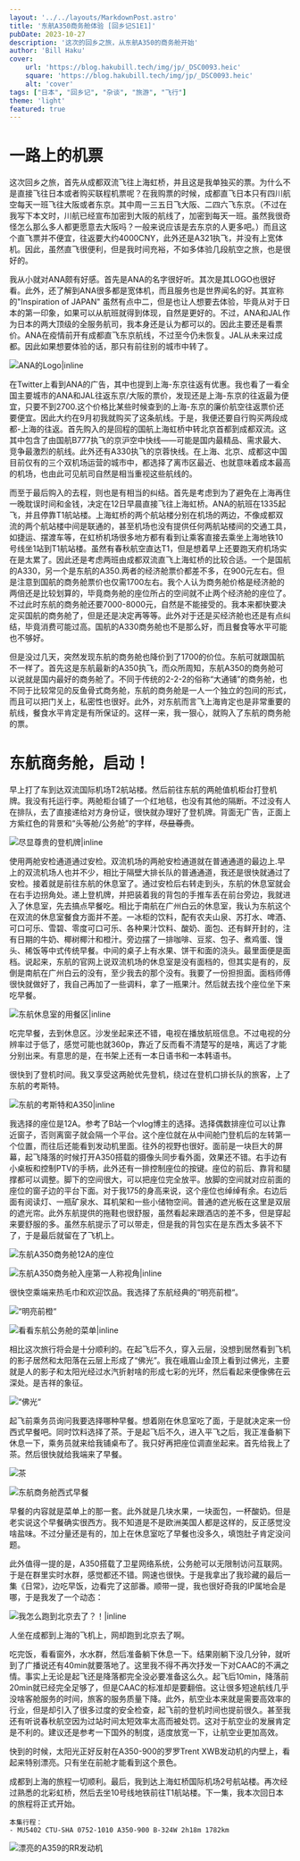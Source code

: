 ```yaml
---
layout: '../../layouts/MarkdownPost.astro'
title: '东航A350商务舱体验 [回乡记S1E1]'
pubDate: 2023-10-27
description: '这次的回乡之旅，从东航A350的商务舱开始'
author: 'Bill Haku'
cover:
    url: 'https://blog.hakubill.tech/img/jp/_DSC0093.heic'
    square: 'https://blog.hakubill.tech/img/jp/_DSC0093.heic'
    alt: 'cover'
tags: ["日本", "回乡记", "杂谈", "旅游", "飞行"]
theme: 'light'
featured: true
---
```


# 一路上的机票

这次回乡之旅，首先从成都双流飞往上海虹桥，并且这是我单独买的票。为什么不是直接飞往日本或者购买联程机票呢？在我购票的时候，成都直飞日本只有四川航空每天一班飞往大阪或者东京。其中周一三五日飞大阪、二四六飞东京。（不过在我写下本文时，川航已经宣布加密到大阪的航线了，加密到每天一班。虽然我很奇怪怎么那么多人都更愿意去大阪吗？一般来说应该是去东京的人更多吧。）而且这个直飞票并不便宜，往返要大约4000CNY，此外还是A321执飞，并没有上宽体机。因此，虽然直飞很便利，但是我时间充裕，不如多体验几段航空之旅，也是很好的。

我从小就对ANA颇有好感。首先是ANA的名字很好听。其次是其LOGO也很好看。此外，还了解到ANA很多都是宽体机，而且服务也是世界闻名的好。其宣称的"Inspiration of JAPAN" 虽然有点中二，但是也让人想要去体验，毕竟从对于日本的第一印象，如果可以从航班就得到体现，自然是更好的。不过，ANA和JAL作为日本的两大顶级的全服务航司，我本身还是认为都可以的。因此主要还是看票价。ANA在疫情前开有成都直飞东京航线，不过至今仍未恢复。JAL从未来过成都。因此如果想要体验的话，那只有前往别的城市中转了。

![ANA的Logo|inline](https://www.ana.co.jp/common-layout2/images/www2/logo_ana_tagline.svg)

在Twitter上看到ANA的广告，其中也提到上海-东京往返有优惠。我也看了一看全国主要城市的ANA和JAL往返东京/大阪的票价，发现还是上海-东京的往返最为便宜，只要不到2700.这个价格比某些时候查到的上海-东京的廉价航空往返票价还要便宜。因此大约在9月初我就购买了这条航线。于是，我便还要自行购买两段成都-上海的往返。首先购入的是回程的国航上海虹桥中转北京首都到成都双流。这其中包含了由国航B777执飞的京沪空中快线——可能是国内最精品、需求最大、竞争最激烈的航线。此外还有A330执飞的京蓉快线。在上海、北京、成都这中国目前仅有的三个双机场运营的城市中，都选择了离市区最近、也就意味着成本最高的机场，也由此可见航司自然是相当重视这些航线的。

而至于最后购入的去程，则也是有相当的纠结。首先是考虑到为了避免在上海再住一晚耽误时间和金钱，决定在12日早晨直接飞往上海虹桥。ANA的航班在1335起飞，并且停靠T1航站楼。上海虹桥的两个航站楼分别在机场的两边，不像成都双流的两个航站楼中间是联通的，甚至机场也没有提供任何两航站楼间的交通工具，如捷运、摆渡车等，在虹桥机场很多地方都有看到让乘客直接去乘坐上海地铁10号线坐1站到T1航站楼。虽然有春秋航空直达T1，但是想着早上还要跑天府机场实在是太累了。因此还是考虑两班由成都双流直飞上海虹桥的比较合适。一个是国航的A330，另一个是东航的A350.两者的经济舱票价都差不多，在900元左右。但是注意到国航的商务舱票价也仅需1700左右。我个人认为商务舱价格是经济舱的两倍还是比较划算的，毕竟商务舱的座位所占的空间就不止两个经济舱的座位了。不过此时东航的商务舱还要7000-8000元，自然是不能接受的。我本来都快要决定买国航的商务舱了，但是还是决定再等等。此外对于还是买经济舱也还是有点纠结，毕竟消费可能过高。国航的A330商务舱也不是那么好，而且餐食等水平可能也不够好。

但是没过几天，突然发现东航的商务舱也降价到了1700的价位。东航可就跟国航不一样了。首先这是东航最新的A350执飞，而众所周知，东航A350的商务舱可以说就是国内最好的商务舱了。不同于传统的2-2-2的俗称“大通铺”的商务舱，也不同于比较常见的反鱼骨式商务舱，东航的商务舱是一人一个独立的包间的形式，而且可以把门关上，私密性也很好。此外，对东航而言飞上海肯定也是非常重要的航线，餐食水平肯定是有所保证的。这样一来，我一狠心，就购入了东航的商务舱的票。

# 东航商务舱，启动！

早上打了车到达双流国际机场T2航站楼。然后前往东航的两舱值机柜台打登机牌。我没有托运行李。两舱柜台铺了一个红地毯，也没有其他的隔断。不过没有人在排队，去了直接递给对方身份证，很快就办理好了登机牌。背面无广告，正面上方紫红色的背景和“头等舱/公务舱”的字样，~~尽显尊贵~~。

![尽显尊贵的登机牌|inline](https://blog.hakubill.tech/img/jp/IMG_9785.heic)

使用两舱安检通道通过安检。双流机场的两舱安检通道就在普通通道的最边上.早上的双流机场人也并不少，相比于隔壁大排长队的普通通道，我还是很快就通过了安检。接着就是前往东航的休息室了。通过安检后右转走到头，东航的休息室就会在右手边拐角处。递上登机牌，并把装着我的背包的手推车丢在前台旁边，我就进入了休息室，先去搞点早餐吃。相比于南航在广州白云的休息室，我认为东航这个在双流的休息室餐食方面并不差。一冰柜的饮料，配有农夫山泉、苏打水、啤酒、可口可乐、雪碧、零度可口可乐、各种果汁饮料、酸奶、面包、还有鲜开封的，注有日期的牛奶、椰树椰汁和橙汁。旁边摆了一排咖啡、豆浆、包子、煮鸡蛋、馒头、稀饭等中式传统早餐。中间的桌子上有水果、饼干和面的浇头。最里面便是面档。说起来，东航的官网上说双流机场的休息室是没有面档的，但其实是有的，反倒是南航在广州白云的没有，至少我去的那个没有。我要了一份担担面。面档师傅很快就做好了，我自己再加了一些调料，拿了一瓶果汁。然后就去找个座位坐下来吃早餐。

![东航休息室的用餐区|inline](https://blog.hakubill.tech/img/jp/IMG_9786.heic)

吃完早餐，去到休息区。沙发坐起来还不错，电视在播放航班信息。不过电视的分辨率过于低了，感觉可能也就360p，靠近了反而看不清楚写的是啥，离远了才能分别出来。有意思的是，在书架上还有一本日语书和一本韩语书。

很快到了登机时间。我又享受这两舱优先登机，绕过在登机口排长队的旅客，上了东航的考斯特。

![东航的考斯特和A350|inline](https://blog.hakubill.tech/img/jp/IMG_9794.heic)

我选择的座位是12A。参考了B站一个vlog博主的选择。选择偶数排座位可以让靠近窗子，否则离窗子就会隔一个平台。这个座位就在从中间舱门登机后的左转第一个位置，而往后还能看到发动机里面。往外的视野也很好。面前是一块巨大的屏幕，起飞降落的时候打开A350搭载的摄像头同步看外面，效果还不错。右手边有小桌板和控制PTV的手柄，此外还有一排控制座位的按键。座位的前后、靠背和腿撑都可以调整。脚下的空间很大，可以把座位完全放平。放脚的空间就对应前面的座位的窗子边的平台下面。对于我175的身高来说，这个座位也绰绰有余。右边后面有阅读灯、一瓶矿泉水、耳机架和一些小储物空间。普通的遮光板在这里是双层的遮光帘。此外东航提供的拖鞋也很舒服，虽然看起来跟酒店的差不多，但是穿起来要舒服的多。虽然东航提示了可以带走，但是我的背包实在是东西太多装不下了，于是最后就留在了飞机上。

![东航A350商务舱12A的座位](https://blog.hakubill.tech/img/jp/_DSC0097.heic)

![东航A350商务舱入座第一人称视角|inline](https://blog.hakubill.tech/img/jp/IMG_9796.heic)

很快空乘端来热毛巾和欢迎饮品。我选择了东航经典的“明亮前橙“。

![“明亮前橙“](https://blog.hakubill.tech/img/jp/_DSC0098.heic)

![看看东航公务舱的菜单|inline](https://blog.hakubill.tech/img/jp/IMG_9799.heic)

相比这次旅行将会是十分顺利的。在起飞后不久，穿入云层，没想到居然看到飞机的影子居然和太阳落在云层上形成了“佛光”。我在峨眉山金顶上看到过佛光，主要就是人的影子和太阳光经过水汽折射啥的形成七彩的光环，然后看起来便像佛在云深处。是吉祥的象征。

![“佛光“](https://blog.hakubill.tech/img/jp/_DSC0116.heic)

起飞前乘务员询问我要选择哪种早餐。想着刚在休息室吃了面，于是就决定来一份西式早餐吧。同时饮料选择了茶。于是起飞后不久，进入平飞之后，我正准备躺下休息一下，乘务员就来给我铺桌布了。我只好再把座位调直坐起来。首先给我上了茶。然后很快就给我端来了早餐。

![茶](https://blog.hakubill.tech/img/jp/IMG_9818.heic)

![东航商务舱西式早餐](https://blog.hakubill.tech/img/jp/_DSC0124.heic)

早餐的内容就是菜单上的那一套。此外就是几块水果，一块面包，一杯酸奶。但是老实说这个早餐确实很西方。我不知道是不是欧洲美国人都是这样的，反正感觉没啥盐味。不过分量还是有的，加上在休息室吃了早餐也没多久，填饱肚子肯定没问题。

此外值得一提的是，A350搭载了卫星网络系统，公务舱可以无限制访问互联网。于是在群里实时水群，感觉都还不错。网速也很快。于是我拿出了我珍藏的最后一集《日常》，边吃早饭，边看完了这部番。顺带一提，我也很好奇我的IP属地会是哪，于是我发了一个动态：

![我怎么跑到北京去了？！|inline](https://blog.hakubill.tech/img/jp/IMG_9814.jpg)

人坐在成都到上海的飞机上，网却跑到北京去了啊。

吃完饭，看看窗外，水水群，然后准备躺下休息一下。结果刚躺下没几分钟，就听到了广播说还有40min就要落地了。这里我不得不再次抒发一下对CAAC的不满之情。事实上无论是起飞还是降落都完全没必要准备这么久。起飞后10min，降落前20min就已经完全足够了，但是CAAC的标准却是要翻倍。这让很多短途航线几乎没啥客舱服务的时间，旅客的服务质量下降。此外，航空业本来就是需要高效率的行业，但是却引入了很多过度的安全检查，起飞前的登机时间也提前很久。甚至我还有听说春秋航空因为过站时间太短效率太高而被处罚。这对于航空业的发展肯定是不利的。建议还是参考一下国外的制度，适度放宽一下，让航空业更加高效。

快到的时候，太阳光正好反射在A350-900的罗罗Trent XWB发动机的内壁上，看起来特别漂亮。只有坐在前舱才能看到这个景色。

成都到上海的旅程一切顺利。最后，我到达上海虹桥国际机场2号航站楼。再次经过熟悉的北彩虹桥，然后去坐10号线地铁前往T1航站楼。下一集，我本次回日本的旅程将正式开始。

```
本集行程：
- MU5402 CTU-SHA 0752-1010 A350-900 B-324W 2h18m 1782km
```

![漂亮的A359的RR发动机](https://blog.hakubill.tech/img/jp/_DSC0129.heic)